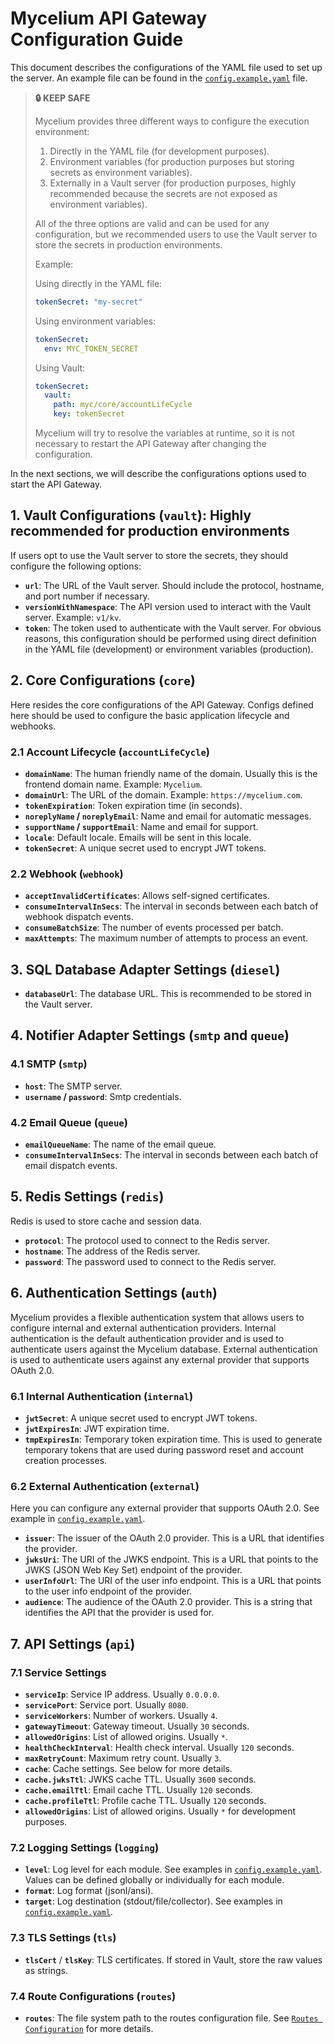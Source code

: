 # Mycelium API Gateway Configuration Guide

This document describes the configurations of the YAML file used to set up the
server. An example file can be found in the
[`config.example.yaml`](./examples/config.example.yaml) file.

> **🔒 KEEP SAFE**
>
> Mycelium provides three different ways to configure the execution environment:
>
> 1. Directly in the YAML file (for development purposes).
> 2. Environment variables (for production purposes but storing secrets as
>    environment variables).
> 3. Externally in a Vault server (for production purposes, highly recommended
>    because the secrets are not exposed as environment variables).
>
> All of the three options are valid and can be used for any configuration, but
> we recommended users to use the Vault server to store the secrets in
> production environments.
>
> Example:
>
> Using directly in the YAML file:
>
> ```yaml
> tokenSecret: "my-secret"
> ```
>
> Using environment variables:
>
> ```yaml
> tokenSecret:
>   env: MYC_TOKEN_SECRET
> ```
>
> Using Vault:
>
> ```yaml
> tokenSecret:
>   vault:
>     path: myc/core/accountLifeCycle
>     key: tokenSecret
> ```
>
> Mycelium will try to resolve the variables at runtime, so it is not necessary
> to restart the API Gateway after changing the configuration.

In the next sections, we will describe the configurations options used to start
the API Gateway.

## 1. Vault Configurations (`vault`): Highly recommended for production environments

If users opt to use the Vault server to store the secrets, they should configure
the following options:

- **`url`**: The URL of the Vault server. Should include the protocol, hostname,
  and port number if necessary.
- **`versionWithNamespace`**: The API version used to interact with the Vault
  server. Example: `v1/kv`.
- **`token`**: The token used to authenticate with the Vault server. For obvious
  reasons, this configuration should be performed using direct definition in the
  YAML file (development) or environment variables (production).

## 2. Core Configurations (`core`)

Here resides the core configurations of the API Gateway. Configs defined here
should be used to configure the basic application lifecycle and webhooks.

### 2.1 Account Lifecycle (`accountLifeCycle`)

- **`domainName`**: The human friendly name of the domain. Usually this is the
  frontend domain name. Example: `Mycelium`.
- **`domainUrl`**: The URL of the domain. Example: `https://mycelium.com`.
- **`tokenExpiration`**: Token expiration time (in seconds).
- **`noreplyName` / `noreplyEmail`**: Name and email for automatic messages.
- **`supportName` / `supportEmail`**: Name and email for support.
- **`locale`**: Default locale. Emails will be sent in this locale.
- **`tokenSecret`**: A unique secret used to encrypt JWT tokens.

### 2.2 Webhook (`webhook`)

- **`acceptInvalidCertificates`**: Allows self-signed certificates.
- **`consumeIntervalInSecs`**: The interval in seconds between each batch of
  webhook dispatch events.
- **`consumeBatchSize`**: The number of events processed per batch.
- **`maxAttempts`**: The maximum number of attempts to process an event.

## 3. SQL Database Adapter Settings (`diesel`)

- **`databaseUrl`**: The database URL. This is recommended to be stored in the
  Vault server.

## 4. Notifier Adapter Settings (`smtp` and `queue`)

### 4.1 SMTP (`smtp`)

- **`host`**: The SMTP server.
- **`username` / `password`**: Smtp credentials.

### 4.2 Email Queue (`queue`)

- **`emailQueueName`**: The name of the email queue.
- **`consumeIntervalInSecs`**: The interval in seconds between each batch of
  email dispatch events.

## 5. Redis Settings (`redis`)

Redis is used to store cache and session data.

- **`protocol`**: The protocol used to connect to the Redis server.
- **`hostname`**: The address of the Redis server.
- **`password`**: The password used to connect to the Redis server.

## 6. Authentication Settings (`auth`)

Mycelium provides a flexible authentication system that allows users to
configure internal and external authentication providers. Internal
authentication is the default authentication provider and is used to
authenticate users against the Mycelium database. External authentication is
used to authenticate users against any external provider that supports OAuth
2.0.

### 6.1 Internal Authentication (`internal`)

- **`jwtSecret`**: A unique secret used to encrypt JWT tokens.
- **`jwtExpiresIn`**: JWT expiration time.
- **`tmpExpiresIn`**: Temporary token expiration time. This is used to generate
  temporary tokens that are used during password reset and account creation
  processes.

### 6.2 External Authentication (`external`)

Here you can configure any external provider that supports OAuth 2.0. See
example in [`config.example.yaml`](./examples/config.example.yaml).

- **`issuer`**: The issuer of the OAuth 2.0 provider. This is a URL that
  identifies the provider.
- **`jwksUri`**: The URI of the JWKS endpoint. This is a URL that points to the
  JWKS (JSON Web Key Set) endpoint of the provider.
- **`userInfoUrl`**: The URI of the user info endpoint. This is a URL that
  points to the user info endpoint of the provider.
- **`audience`**: The audience of the OAuth 2.0 provider. This is a string that
  identifies the API that the provider is used for.

## 7. API Settings (`api`)

### 7.1 Service Settings

- **`serviceIp`**: Service IP address. Usually `0.0.0.0`.
- **`servicePort`**: Service port. Usually `8080`.
- **`serviceWorkers`**: Number of workers. Usually `4`.
- **`gatewayTimeout`**: Gateway timeout. Usually `30` seconds.
- **`allowedOrigins`**: List of allowed origins. Usually `*`.
- **`healthCheckInterval`**: Health check interval. Usually `120` seconds.
- **`maxRetryCount`**: Maximum retry count. Usually `3`.
- **`cache`**: Cache settings. See below for more details.
- **`cache.jwksTtl`**: JWKS cache TTL. Usually `3600` seconds.
- **`cache.emailTtl`**: Email cache TTL. Usually `120` seconds.
- **`cache.profileTtl`**: Profile cache TTL. Usually `120` seconds.
- **`allowedOrigins`**: List of allowed origins. Usually `*` for development
  purposes.

### 7.2 Logging Settings (`logging`)

- **`level`**: Log level for each module. See examples in
  [`config.example.yaml`](./examples/config.example.yaml). Values can be defined
  globally or individually for each module.
- **`format`**: Log format (jsonl/ansi).
- **`target`**: Log destination (stdout/file/collector). See examples in
  [`config.example.yaml`](./examples/config.example.yaml).

### 7.3 TLS Settings (`tls`)

- **`tlsCert`** / **`tlsKey`**: TLS certificates. If stored in Vault, store the
  raw values as strings.

### 7.4 Route Configurations (`routes`)

- **`routes`**: The file system path to the routes configuration file. See
  [`Routes Configuration`](./downstream-apis.md) for more details.
